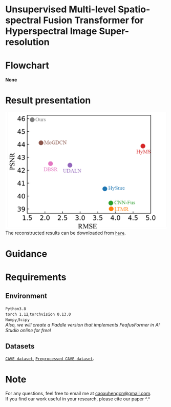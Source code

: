 # Unsupervised Multi-level Spatio-spectral Fusion Transformer for Hyperspectral Image Super-resolution

# Flowchart
**None**
# Result presentation
![Performance](https://github.com/Caoxuheng/imgs/blob/main/%E5%9B%BE%E7%89%871.png)  
The reconstructed results can be downloaded from [`here`](https://aistudio.baidu.com/aistudio/datasetdetail/182575).
# Guidance

# Requirements
## Environment
`Python3.8`  
`torch 1.12`,`torchvision 0.13.0`  
`Numpy`,`Scipy`  
*Also, we will create a Paddle version that implements FeafusFormer in AI Studio online for free!*
## Datasets
[`CAVE dataset`](https://www1.cs.columbia.edu/CAVE/databases/multispectral/), 
 [`Preprocessed CAVE dataset`](https://aistudio.baidu.com/aistudio/datasetdetail/147509).
# Note
For any questions, feel free to email me at caoxuhengcn@gmail.com.  
If you find our work useful in your research, please cite our paper ^.^
